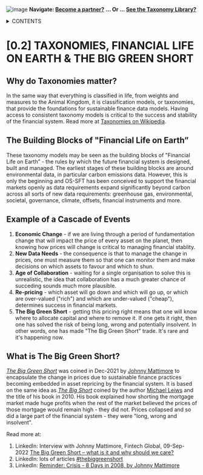 ![image](https://user-images.githubusercontent.com/112073913/188821900-0c411acf-fbdd-4163-adc9-3ba4e2be78df.png)
**Navigate: [Become a partner?](https://github.com/FD-SustainableFinance/l6l-PARTNERS)**
**... Or ... [See the Taxonomy Library?](https://github.com/orgs/FD-SustainableFinance/projects/2)**

<details><summary>CONTENTS</summary>
<p>

[0] [OS-SFT OVERVIEW](https://github.com/FD-SustainableFinance/0-OS-SFT-OVERVIEW/blob/main/README.md)

- [0.1] [OS-SFT HISTORY](https://github.com/FD-SustainableFinance/0.1-OS-SFT-OVERVIEW-this-page-/blob/main/README.md)

- [0.2] [TAXONOMIES, FINANCIAL LIFE ON EARTH & THE BIG GREEN SHORT](https://github.com/FD-SustainableFinance/0.2-TAXONOMIES-FINANCIAL-LIFE-ON-EARTH/blob/main/README.md)

- [0.3] [INTRODUCTION TO OPEN-SOURCE](https://github.com/FD-SustainableFinance/0.3-INTRODUCTION-TO-OPEN-SOURCE/blob/main/README.md)

[1] [TAXONOMY FILES](https://github.com/FD-SustainableFinance/01-TAXONOMY-FILES)

[2] [TAXONOMY TOOLS](https://github.com/FD-SustainableFinance/02-TAXONOMY-TOOLS)

[3] [TAXONOMY RESEARCH PAPERS](https://github.com/FD-SustainableFinance/03-TAXONOMY-RESEARCH-PAPERS)

[4] [TAXONOMY USE CASES](https://github.com/FD-SustainableFinance/04-TAXONOMY-USE-CASES)

[5] [TAXONOMY BACKLOG](https://github.com/FD-SustainableFinance/05-TAXONOMY-BACKLOG)

[6] [PARTNERS](https://github.com/FD-SustainableFinance/06-PARTNERS)

[7] [NEWS](https://github.com/FD-SustainableFinance/07-NEWS)

[8] [KEY CONTACTS](https://github.com/FD-SustainableFinance/08-KEY-CONTACTS)

[9] [PROJECT GOVERNANCE](https://github.com/FD-SustainableFinance/09-PROJECT-GOVERNANCE)

[10] [INDEX AND GLOSSARY](https://github.com/FD-SustainableFinance/10-INDEX-AND-GLOSSARY/blob/main/README.md)
</p>
</details>

# [0.2] TAXONOMIES, FINANCIAL LIFE ON EARTH & THE BIG GREEN SHORT

## Why do Taxonomies matter?
In the same way that everything is classified in life, from weights and measures to the Animal Kingdom, it is classification models, or taxonomies, that provide the foundations for sustainable finance data models. Having access to consistent taxonomy models is critical to the success and stability of the financial system. Read more at [Taxonomies on Wikipedia](https://en.wikipedia.org/wiki/Taxonomy).
 
## The Building Blocks of "Financial Life on Earth”
These taxonomy models may be seen as the building blocks of "Financial Life on Earth” - the rules by which the future financial system is designed, built and managed. The earliest stages of these building blocks are around environmental data, in particular carbon emissions data. However, this is only the beginning and OS-SFT has been conceived to support the financial markets openly as data requirements expand significantly beyond carbon across all sorts of new data requirements: greenhouse gas, environmental, societal, governance, climate, offsets, financial instruments and more. 

## Example of a Cascade of Events
1. **Economic Change** - if we are living through a period of fundamentation change that will impact the price of every asset on the planet, then knowing how prices will change is critical to managing financial stablity.
2. **New Data Needs** - the consequence is that to manage the change in prices, one must measure them so that one can monitor them and make decisions on which assets to favour and which to shun. 
3. **Age of Collaboration** - waiting for a single organisation to solve this is unrealistic, the idea that collaboration has a much greater chance of succeding sounds much more plausible.
4. **Re-pricing** - which asset will go down and which will go up, or which are over-valued ("rich") and which are under-valued ("cheap"), determines success in financial markets.
5. **The Big Green Short** - getting this pricing right means that one will know where to allocate capital and where to remove it. If one gets it right, then one has solved the risk of being long, wrong and potentially insolvent. In other words, one has made "The Big Green Short" trade. It's rare and it's happening now.

## What is The Big Green Short?
*[The Big Green Short](https://www.linkedin.com/posts/johnny-d-mattimore-082969136_commentary-esg-investing-needs-standards-activity-6877604641610231808-Dk6h?utm_source=share&utm_medium=member_desktop)* was coined in Dec-2021 by [Johnny Mattimore](https://www.linkedin.com/in/johnny-d-mattimore-082969136/) to encapsulate the change in prices due to sustainable finance practices becoming embedded in asset repricing by the financial system. It is based on the same idea as *[The Big Short](https://en.wikipedia.org/wiki/The_Big_Short)* coined by the author [Michael Leiws](https://en.wikipedia.org/wiki/Michael_Lewis) and the title of his book in 2010. His book explained how shorting the mortgage market made huge profits when the rest of the market believed the prices of those mortgage would remain high - they did not. Prices collapsed and so did a large part of the financial system - they were "long, wrong and insolvent".

Read more at:
1. LinkedIn: Interview with Johnny Mattimore, Fintech Global, 09-Sep-2022 [The Big Green Short – what is it and why should we care?](https://member.fintech.global/2022/09/09/the-big-green-short-what-is-it-and-why-should-we-care/)
2. LinkedIn: lots of articles [#thebiggreenshort](https://www.linkedin.com/feed/hashtag/?keywords=thebiggreenshort)
3. LinkedIn: [Reminder: Crisis - 8 Days in 2008, by Johnny Mattimore](https://www.linkedin.com/pulse/reminder-crisis-8-days-2008-johnny-d-mattimore/)
